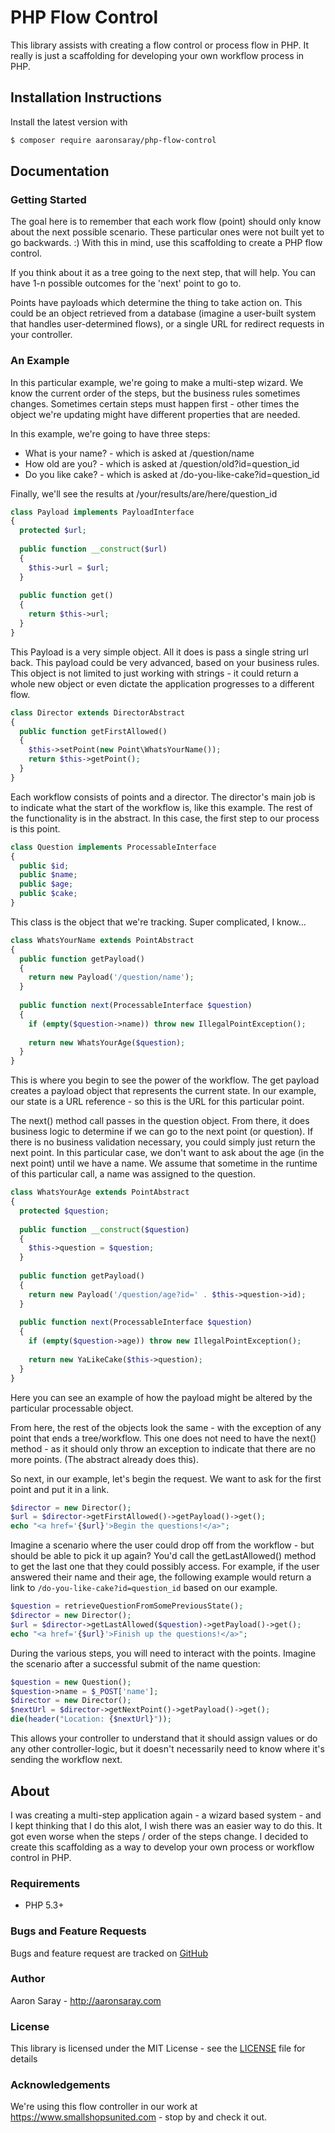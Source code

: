 # PHP Flow Control

This library assists with creating a flow control or process flow in PHP.  It really is just a scaffolding for developing
your own workflow process in PHP.

## Installation Instructions

Install the latest version with

```bash
$ composer require aaronsaray/php-flow-control
```

## Documentation

### Getting Started

The goal here is to remember that each work flow (point) should only know about the next possible scenario.  These
particular ones were not built yet to go backwards. :)  With this in mind, use this scaffolding to create a PHP flow control.

If you think about it as a tree going to the next step, that will help. You can have 1-n possible outcomes for the 'next' 
point to go to.  

Points have payloads which determine the thing to take action on.  This could be an object retrieved from a database (imagine a
user-built system that handles user-determined flows), or a single URL for redirect requests in your controller.

### An Example

In this particular example, we're going to make a multi-step wizard.  We know the current order of the steps, but the business
rules sometimes changes. Sometimes certain steps must happen first - other times the object we're updating might have different
properties that are needed.

In this example, we're going to have three steps:
- What is your name? - which is asked at /question/name
- How old are you? - which is asked at /question/old?id=question_id
- Do you like cake? - which is asked at /do-you-like-cake?id=question_id

Finally, we'll see the results at /your/results/are/here/question_id

```php
class Payload implements PayloadInterface
{
  protected $url;
  
  public function __construct($url)
  {
    $this->url = $url;
  }
  
  public function get()
  {
    return $this->url;
  }
}
```

This Payload is a very simple object.  All it does is pass a single string url back.  This payload could be very advanced,
based on your business rules.  This object is not limited to just working with strings - it could return a whole new object
or even dictate the application progresses to a different flow.

```php
class Director extends DirectorAbstract
{
  public function getFirstAllowed()
  {
    $this->setPoint(new Point\WhatsYourName());
    return $this->getPoint();
  }
}
```

Each workflow consists of points and a director.  The director's main job is to indicate what the start of the workflow is,
like this example.  The rest of the functionality is in the abstract.  In this case, the first step to our process is this point.

```php
class Question implements ProcessableInterface
{
  public $id;
  public $name;
  public $age;
  public $cake;
}
```

This class is the object that we're tracking.  Super complicated, I know...

```php
class WhatsYourName extends PointAbstract
{
  public function getPayload()
  {
    return new Payload('/question/name');
  }
  
  public function next(ProcessableInterface $question)
  {
    if (empty($question->name)) throw new IllegalPointException();
    
    return new WhatsYourAge($question);
  }
}
```

This is where you begin to see the power of the workflow.  The get payload creates a payload object that represents the current
state.  In our example, our state is a URL reference - so this is the URL for this particular point.

The next() method call passes in the question object.  From there, it does business logic to determine if we can go to the
next point (or question).  If there is no business validation necessary, you could simply just return the next point.  In
this particular case, we don't want to ask about the age (in the next point) until we have a name.  We assume that sometime
in the runtime of this particular call, a name was assigned to the question.

```php
class WhatsYourAge extends PointAbstract
{
  protected $question;
  
  public function __construct($question) 
  {
    $this->question = $question;
  }
  
  public function getPayload()
  {
    return new Payload('/question/age?id=' . $this->question->id);
  }
  
  public function next(ProcessableInterface $question)
  {
    if (empty($question->age)) throw new IllegalPointException();
    
    return new YaLikeCake($this->question);
  }
}
```

Here you can see an example of how the payload might be altered by the particular processable object.

From here, the rest of the objects look the same - with the exception of any point that ends a tree/workflow.  This one 
does not need to have the next() method - as it should only throw an exception to indicate that there are no more points.
(The abstract already does this).

So next, in our example, let's begin the request.  We want to ask for the first point and put it in a link.

```php
$director = new Director();
$url = $director->getFirstAllowed()->getPayload()->get();
echo "<a href='{$url}'>Begin the questions!</a>";
```

Imagine a scenario where the user could drop off from the workflow - but should be able to pick it up again?  You'd call
the getLastAllowed() method to get the last one that they could possibly access.  For example, if the user answered their
name and their age, the following example would return a link to `/do-you-like-cake?id=question_id` based on our example.

```php
$question = retrieveQuestionFromSomePreviousState();
$director = new Director();
$url = $director->getLastAllowed($question)->getPayload()->get();
echo "<a href='{$url}'>Finish up the questions!</a>";
```

During the various steps, you will need to interact with the points.  Imagine the scenario after a successful submit of
the name question:

```php
$question = new Question();
$question->name = $_POST['name'];
$director = new Director();
$nextUrl = $director->getNextPoint()->getPayload()->get();
die(header("Location: {$nextUrl}"));
```

This allows your controller to understand that it should assign values or do any other controller-logic, but it doesn't
necessarily need to know where it's sending the workflow next.

## About

I was creating a multi-step application again - a wizard based system - and I kept thinking that I do this alot, I wish
there was an easier way to do this.  It got even worse when the steps / order of the steps change.  I decided to create
this scaffolding as a way to develop your own process or workflow control in PHP.

### Requirements

 - PHP 5.3+
 
### Bugs and Feature Requests

Bugs and feature request are tracked on [GitHub](https://github.com/aaronsaray/php-flow-control/issues)

### Author

Aaron Saray - <http://aaronsaray.com>

### License

This library is licensed under the MIT License - see the [LICENSE](LICENSE) file for details

### Acknowledgements

We're using this flow controller in our work at <https://www.smallshopsunited.com> - stop by and check it out.  
